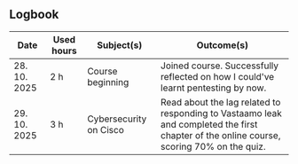 ## Logbook 
| Date | Used hours | Subject(s) | Outcome(s)
| --- | --- | --- | --- |  
| 28. 10. 2025 | 2 h | Course beginning | Joined course. Successfully reflected on how I could've learnt pentesting by now. | 
| 29. 10. 2025 | 3 h | Cybersecurity on Cisco | Read about the lag related to responding to Vastaamo leak and completed the first chapter of the online course, scoring 70% on the quiz. |   
